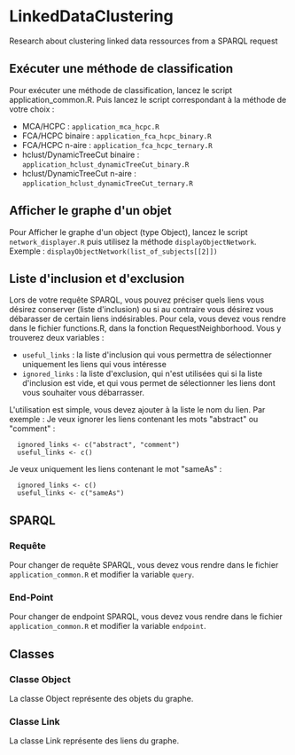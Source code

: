 # LinkedDataClustering
Research about clustering linked data ressources from a SPARQL request

## Exécuter une méthode de classification
Pour exécuter une méthode de classification, lancez le script application_common.R. Puis lancez le script correspondant à la méthode de votre choix :
- MCA/HCPC : `application_mca_hcpc.R`
- FCA/HCPC binaire : `application_fca_hcpc_binary.R`
- FCA/HCPC n-aire : `application_fca_hcpc_ternary.R`
- hclust/DynamicTreeCut binaire : `application_hclust_dynamicTreeCut_binary.R`
- hclust/DynamicTreeCut n-aire : `application_hclust_dynamicTreeCut_ternary.R`

## Afficher le graphe d'un objet
Pour Afficher le graphe d'un object (type Object), lancez le script `network_displayer.R` puis utilisez la méthode `displayObjectNetwork`.
Exemple : `displayObjectNetwork(list_of_subjects[[2]])`

## Liste d'inclusion et d'exclusion
Lors de votre requête SPARQL, vous pouvez préciser quels liens vous désirez conserver (liste d'inclusion) ou si au contraire vous désirez vous débarasser de certain liens indésirables. 
Pour cela, vous devez vous rendre dans le fichier functions.R, dans la fonction RequestNeighborhood. 
Vous y trouverez deux variables :
- `useful_links` : la liste d'inclusion qui vous permettra de sélectionner uniquement les liens qui vous intéresse
- `ignored_links` : la liste d'exclusion, qui n'est utilisées qui si la liste d'inclusion est vide, et qui vous permet de sélectionner les liens dont vous souhaiter vous débarrasser. 

L'utilisation est simple, vous devez ajouter à la liste le nom du lien. 
Par exemple : 
Je veux ignorer les liens contenant les mots "abstract" ou "comment" :
```
  ignored_links <- c("abstract", "comment")
  useful_links <- c()
```
Je veux uniquement les liens contenant le mot "sameAs" :
```
  ignored_links <- c()
  useful_links <- c("sameAs")
```
## SPARQL
### Requête
Pour changer de requête SPARQL, vous devez vous rendre dans le fichier `application_common.R` et modifier la variable `query`.
### End-Point
Pour changer de endpoint SPARQL, vous devez vous rendre dans le fichier `application_common.R` et modifier la variable `endpoint`.
## Classes
### Classe Object
La classe Object représente des objets du graphe. 
### Classe Link
La classe Link représente des liens du graphe. 
